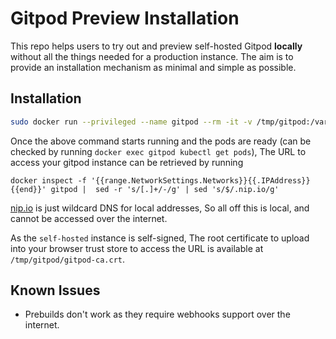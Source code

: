 # Gitpod Preview Installation

This repo helps users to try out and preview self-hosted Gitpod **locally** without all the things
needed for a production instance. The aim is to provide an installation mechanism as minimal and
simple as possible.

## Installation

```bash
sudo docker run --privileged --name gitpod --rm -it -v /tmp/gitpod:/var/gitpod 5000-gitpodio-previewinstall-ox4ypumem4w.ws-us46.gitpod.io/gitpod-k3s:latest
```

Once the above command starts running and the pods are ready (can be checked by running `docker exec gitpod kubectl get pods`), 
The URL to access your gitpod instance can be retrieved by running

```
docker inspect -f '{{range.NetworkSettings.Networks}}{{.IPAddress}}{{end}}' gitpod |  sed -r 's/[.]+/-/g' | sed 's/$/.nip.io/g'
```

[nip.io](https://nip.io/) is just wildcard DNS for local addresses, So all off this is local, and cannot be accessed over the internet.

As the `self-hosted` instance is self-signed, The root certificate to upload into your browser trust store to access the URL is available at
`/tmp/gitpod/gitpod-ca.crt`.

## Known Issues

- Prebuilds don't work as they require webhooks support over the internet.
